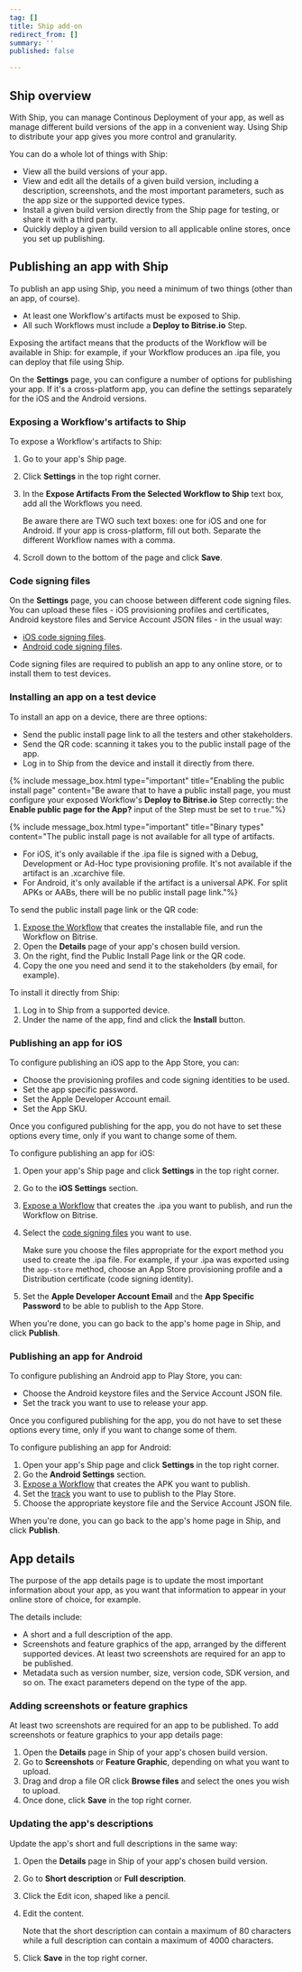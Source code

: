 ```yaml
---
tag: []
title: Ship add-on
redirect_from: []
summary: ''
published: false

---
```

## Ship overview

With Ship, you can manage Continous Deployment of your app, as well as manage different build versions of the app in a convenient way. Using Ship to distribute your app gives you more control and granularity.

You can do a whole lot of things with Ship:

* View all the build versions of your app.
* View and edit all the details of a given build version, including a description, screenshots, and the most important parameters, such as the app size or the supported device types.
* Install a given build version directly from the Ship page for testing, or share it with a third party.
* Quickly deploy a given build version to all applicable online stores, once you set up publishing.

## Publishing an app with Ship

To publish an app using Ship, you need a minimum of two things (other than an app, of course).

* At least one Workflow's artifacts must be exposed to Ship.
* All such Workflows must include a **Deploy to Bitrise.io** Step.

Exposing the artifact means that the products of the Workflow will be available in Ship: for example, if your Workflow produces an .ipa file, you can deploy that file using Ship.

On the **Settings** page, you can configure a number of options for publishing your app. If it's a cross-platform app, you can define the settings separately for the iOS and the Android versions.

### Exposing a Workflow's artifacts to Ship

To expose a Workflow's artifacts to Ship:

1. Go to your app's Ship page.
2. Click **Settings** in the top right corner.
3. In the **Expose Artifacts From the Selected Workflow to Ship** text box, add all the Workflows you need.

   Be aware there are TWO such text boxes: one for iOS and one for Android. If your app is cross-platform, fill out both. Separate the different Workflow names with a comma.
4. Scroll down to the bottom of the page and click **Save**.

### Code signing files

On the **Settings** page, you can choose between different code signing files. You can upload these files - iOS provisioning profiles and certificates, Android keystore files and Service Account JSON files - in the usual way:

* [iOS code signing files](/code-signing/ios-code-signing/code-signing-index/).
* [Android code signing files](/code-signing/android-code-signing/android-code-signing-index/).

Code signing files are required to publish an app to any online store, or to install them to test devices.

### Installing an app on a test device

To install an app on a device, there are three options:

* Send the public install page link to all the testers and other stakeholders.
* Send the QR code: scanning it takes you to the public install page of the app.
* Log in to Ship from the device and install it directly from there.

{% include message_box.html type="important" title="Enabling the public install page" content="Be aware that to have a public install page, you must configure your exposed Workflow's **Deploy to Bitrise.io** Step correctly: the **Enable public page for the App?** input of the Step must be set to `true`."%}

{% include message_box.html type="important" title="Binary types" content="The public install page is not available for all type of artifacts.

* For iOS, it's only available if the .ipa file is signed with a Debug, Development or Ad-Hoc type provisioning profile. It's not available if the artifact is an .xcarchive file.
* For Android, it's only available if the artifact is a universal APK. For split APKs or AABs, there will be no public install page link."%}

To send the public install page link or the QR code:

1. [Expose the Workflow](/deploy/ship/#exposing-a-workflows-artifacts-to-ship) that creates the installable file, and run the Workflow on Bitrise.
2. Open the **Details** page of your app's chosen build version.
3. On the right, find the Public Install Page link or the QR code.
4. Copy the one you need and send it to the stakeholders (by email, for example).

To install it directly from Ship:

1. Log in to Ship from a supported device.
2. Under the name of the app, find and click the **Install** button.

### Publishing an app for iOS

To configure publishing an iOS app to the App Store, you can:

* Choose the provisioning profiles and code signing identities to be used.
* Set the app specific password.
* Set the Apple Developer Account email.
* Set the App SKU.

Once you configured publishing for the app, you do not have to set these options every time, only if you want to change some of them.

To configure publishing an app for iOS:

1. Open your app's Ship page and click **Settings** in the top right corner.
2. Go to the **iOS Settings** section.
3. [Expose a Workflow](/deploy/ship/#exposing-a-workflows-artifacts-to-ship) that creates the .ipa you want to publish, and run the Workflow on Bitrise.
4. Select the [code signing files](/deploy/ship/#code-signing-files) you want to use.

   Make sure you choose the files appropriate for the export method you used to create the .ipa file. For example, if your .ipa was exported using the `app-store` method, choose an App Store provisioning profile and a Distribution certificate (code signing identity).
5. Set the **Apple Developer Account Email** and the **App Specific Password** to be able to publish to the App Store.

When you're done, you can go back to the app's home page in Ship, and click **Publish**.

### Publishing an app for Android

To configure publishing an Android app to Play Store, you can:

* Choose the Android keystore files and the Service Account JSON file.
* Set the track you want to use to release your app.

Once you configured publishing for the app, you do not have to set these options every time, only if you want to change some of them.

To configure publishing an app for Android:

1. Open your app's Ship page and click **Settings** in the top right corner.
2. Go the **Android Settings** section.
3. [Expose a Workflow](/deploy/ship/#exposing-a-workflows-artifacts-to-ship) that creates the APK you want to publish.
4. Set the [track](https://developers.google.com/android-publisher/tracks) you want to use to publish to the Play Store.
5. Choose the appropriate keystore file and the Service Account JSON file.

When you're done, you can go back to the app's home page in Ship, and click **Publish**.

## App details

The purpose of the app details page is to update the most important information about your app, as you want that information to appear in your online store of choice, for example.

The details include:

* A short and a full description of the app.
* Screenshots and feature graphics of the app, arranged by the different supported devices.  At least two screenshots are required for an app to be published.
* Metadata such as version number, size, version code, SDK version, and so on. The exact parameters depend on the type of the app.

### Adding screenshots or feature graphics

At least two screenshots are required for an app to be published. To add screenshots or feature graphics to your app details page:

1. Open the **Details** page in Ship of your app's chosen build version.
2. Go to **Screenshots** or **Feature Graphic**, depending on what you want to upload.
3. Drag and drop a file OR click **Browse files** and select the ones you wish to upload.
4. Once done, click **Save** in the top right corner.

### Updating the app's descriptions

Update the app's short and full descriptions in the same way:

1. Open the **Details** page in Ship of your app's chosen build version.
2. Go to **Short description** or **Full description**.
3. Click the Edit icon, shaped like a pencil.
4. Edit the content.

   Note that the short description can contain a maximum of 80 characters while a full description can contain a maximum of 4000 characters.
5. Click **Save** in the top right corner.